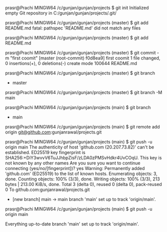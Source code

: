 prasr@Prachi MINGW64 /c/gunjan/gunjan/projects
$ git init
Initialized empty Git repository in C:/gunjan/gunjan/projects/.git/

prasr@Prachi MINGW64 /c/gunjan/gunjan/projects (master)
$ git add README.md
fatal: pathspec 'README.md' did not match any files

prasr@Prachi MINGW64 /c/gunjan/gunjan/projects (master)
$ git add README.md

prasr@Prachi MINGW64 /c/gunjan/gunjan/projects (master)
$ git commit -m "first coomit"
[master (root-commit) f0d8ea9] first coomit
 1 file changed, 0 insertions(+), 0 deletions(-)
 create mode 100644 README.md

prasr@Prachi MINGW64 /c/gunjan/gunjan/projects (master)
$ git branch
* master

prasr@Prachi MINGW64 /c/gunjan/gunjan/projects (master)
$ git branch -M main

prasr@Prachi MINGW64 /c/gunjan/gunjan/projects (main)
$ git branch
* main

prasr@Prachi MINGW64 /c/gunjan/gunjan/projects (main)
$ git remote add origin git@github.com:gunjanrawal/projects.git

prasr@Prachi MINGW64 /c/gunjan/gunjan/projects (main)
$ git push -u origin main
The authenticity of host 'github.com (20.207.73.82)' can't be established.
ED25519 key fingerprint is SHA256:+DiY3wvvV6TuJJhbpZisF/zLDA0zPMSvHdkr4UvCOqU.
This key is not known by any other names
Are you sure you want to continue connecting (yes/no/[fingerprint])? yes
Warning: Permanently added 'github.com' (ED25519) to the list of known hosts.
Enumerating objects: 3, done.
Counting objects: 100% (3/3), done.
Writing objects: 100% (3/3), 213 bytes | 213.00 KiB/s, done.
Total 3 (delta 0), reused 0 (delta 0), pack-reused 0
To github.com:gunjanrawal/projects.git
 * [new branch]      main -> main
branch 'main' set up to track 'origin/main'.

prasr@Prachi MINGW64 /c/gunjan/gunjan/projects (main)
$ git push -u origin main

Everything up-to-date
branch 'main' set up to track 'origin/main'.

